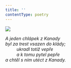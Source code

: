 ```yaml
---
title: ''
contentType: poetry
---
```


<section>

![](../Images/046.jpg)

_A jeden chlápek z Kanady  
byl za trest vsazen do klády;  
         ukradl totiž vepře  
         a k tomu pytel pepře  
a chtěl s ním utéct z Kanady._

</section>
